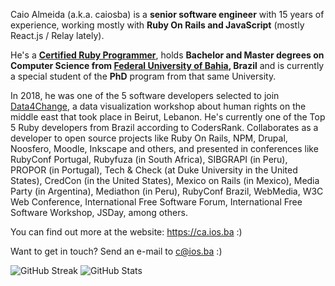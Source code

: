 Caio Almeida (a.k.a. caiosba) is a **senior software engineer** with 15 years of experience, working mostly with **Ruby On Rails and JavaScript** (mostly React.js / Relay lately).

He's a **[Certified Ruby Programmer](https://www.credential.net/fhs4mrsf)**, holds **Bachelor and Master degrees on Computer Science from [Federal University of Bahia](https://www.ufba.br), Brazil** and is currently a special student of the **PhD** program from that same University.

In 2018, he was one of the 5 software developers selected to join [Data4Change](https://www.data4chan.ge/), a data visualization workshop about human rights on the middle east that took place in Beirut, Lebanon. He's currently one of the Top 5 Ruby developers from Brazil according to CodersRank. Collaborates as a developer to open source projects like Ruby On Rails, NPM, Drupal, Noosfero, Moodle, Inkscape and others, and presented in conferences like RubyConf Portugal, Rubyfuza (in South Africa), SIBGRAPI (in Peru), PROPOR (in Portugal), Tech & Check (at Duke University in the United States), CredCon (in the United States), Mexico on Rails (in Mexico), Media Party (in Argentina), Mediathon (in Peru), RubyConf Brazil, WebMedia, W3C Web Conference, International Free Software Forum, International Free Software Workshop, JSDay, among others.

You can find out more at the website: https://ca.ios.ba :)

Want to get in touch? Send an e-mail to c@ios.ba :)

![GitHub Streak](https://streak-stats.demolab.com?user=caiosba&v=1) ![GitHub Stats](https://github-readme-stats.vercel.app/api?username=caiosba&show_icons=true&v=1)
